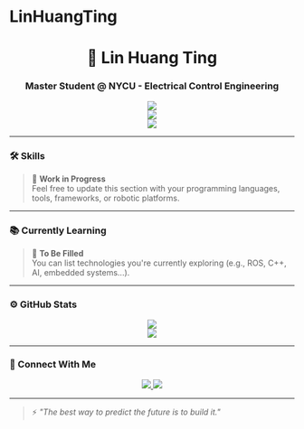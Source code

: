# LinHuangTing

<h1 align="center">🤖 Lin Huang Ting</h1>
<h3 align="center">Master Student @ NYCU - Electrical Control Engineering</h3>

<p align="center">
  <img src="https://readme-typing-svg.demolab.com?font=Fira+Code&pause=500&color=00F0FF&center=true&vCenter=true&width=440&lines=Hi+!+I+am+Lin+Huang+Ting" />
  <br/>
  <img src="https://readme-typing-svg.demolab.com?font=Fira+Code&pause=500&color=00F0FF&center=true&vCenter=true&width=440&lines=A+Master+Student+%40+NYCU" />
  <br/>
  <img src="https://readme-typing-svg.demolab.com?font=Fira+Code&pause=500&color=00F0FF&center=true&vCenter=true&width=440&lines=In+Electrical+Control+Engineering" />
</p>

---

### 🛠️ Skills

> 🚧 **Work in Progress**  
Feel free to update this section with your programming languages, tools, frameworks, or robotic platforms.

---

### 📚 Currently Learning

> 🚀 **To Be Filled**  
You can list technologies you're currently exploring (e.g., ROS, C++, AI, embedded systems...).

---

### ⚙️ GitHub Stats

<p align="center">
  <img src="https://github-readme-stats.vercel.app/api?username=linB110&show_icons=true&theme=radical&hide_border=true" />
  <br/>
  <img src="https://github-readme-streak-stats.herokuapp.com/?user=linB110&theme=radical&hide_border=true" />
</p>

---

### 🧭 Connect With Me

<p align="center">
  <a href="mailto:your-email@example.com">
    <img src="https://img.shields.io/badge/Email-30363D?style=for-the-badge&logo=gmail&logoColor=white" />
  </a>
  <a href="https://github.com/linB110">
    <img src="https://img.shields.io/badge/GitHub-30363D?style=for-the-badge&logo=github&logoColor=white" />
  </a>
  <!-- Add LinkedIn / Website here if you have -->
</p>

---

> ⚡ *"The best way to predict the future is to build it."*

